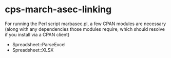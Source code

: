 # cps-march-asec-linking

For running the Perl script marbasec.pl, a few CPAN modules are necessary (along with any dependencies those modules require, which should resolve if you install via a CPAN client)
* Spreadsheet::ParseExcel
* Spreadsheet::XLSX
